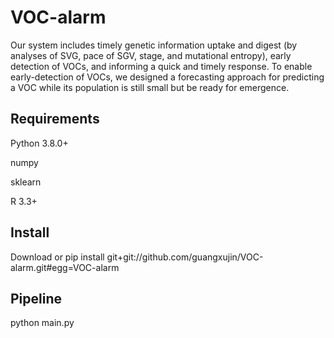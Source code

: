 # VOC-alarm

Our system includes timely genetic information uptake and digest (by analyses of SVG, pace of SGV, stage, and mutational entropy), early detection of VOCs, and informing a quick and timely response. To enable early-detection of VOCs, we designed a forecasting approach for predicting a VOC while its population is still small but be ready for emergence. 

## Requirements

Python 3.8.0+

numpy

sklearn

R 3.3+

## Install
Download or pip install git+git://github.com/guangxujin/VOC-alarm.git#egg=VOC-alarm

## Pipeline
python main.py
